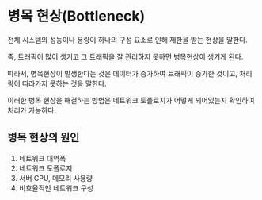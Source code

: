 # 병목 현상(Bottleneck)
전체 시스템의 성능이나 용량이 하나의 구성 요소로 인해 제한을 받는 현상을 말한다.

즉, 트래픽이 많이 생기고 그 트래픽을 잘 관리하지 못하면 병목현상이 생기게 된다.

따라서, 병목현상이 발생한다는 것은 데이터가 증가하여 트래픽이 증가한 것이고, 처리량이 따라가지 못하는 것을 말한다.

이러한 병목 현상을 해결하는 방법은 네트워크 토폴로지가 어떻게 되어있는지 확인하여 처리가 가능하다.

## 병목 현상의 원인
1. 네트워크 대역폭
2. 네트워크 토폴로지
3. 서버 CPU, 메모리 사용량
4. 비효율적인 네트워크 구성
